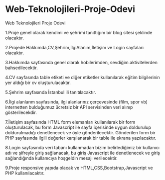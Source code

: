 # Web-Teknolojileri-Proje-Odevi
Web Teknolojileri Proje Odevi

1.Proje genel olarak kendimi ve şehrimi tanıttığım bir blog sitesi şeklinde olacaktır.

2.Projede Hakkımda,CV,Şehrim,İlgiAlanım,İletişim ve Login sayfaları olacaktır.

3.Hakkımda sayfasında genel olarak hobilerimden, sevdiğim aktivitelerden bahsedilecektir.

4.CV sayfasında table etiketi ve diğer etiketler kullanılarak eğitim bilgilerinin yer aldığı bir cv oluşturulacaktır.

5.Şehrim sayfasında İstanbul ili tanıtılacaktır.

6.İlgi alanlarım sayfasında, ilgi alanlarınız çerçevesinde (film, spor vb) internetten bulduğumuz ücretsiz bir API servisinden veri alınıp gösterilecekdir.

7.İletişim sayfasında HTML form elemanları kullanılarak bir form oluşturulacak, bu form Javascript ile sayfa içerisinde uygun doldurulup doldurulmadığı denetlenecek ve öyle gönderilecektir. Gönderilen form bir PHP sayfasında ilgili değerler karşılanarak bir table ile ekrana yazılacaktır.

8.Login sayfasında veri tabanı kullanmadan bizim belirlediğimiz bir kullanıcı adı ve şifreyle giriş sağlanacak, bu giriş Javascript ile denetlenecek ve giriş sağlandığında kullanıcıya hoşgeldin mesajı verilecektir.

9.Proje responsive yapıda olacak ve HTML,CSS,Bootstrap,Javascript ve PHP kullanılacaktır. 
